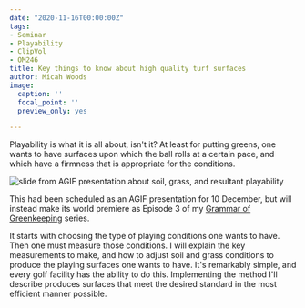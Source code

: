 ```yaml
---
date: "2020-11-16T00:00:00Z"
tags:
- Seminar
- Playability
- ClipVol
- OM246
title: Key things to know about high quality turf surfaces
author: Micah Woods
image:
  caption: ''
  focal_point: ''
  preview_only: yes

---
```


Playability is what it is all about, isn't it? At least for putting greens, one wants to have surfaces upon which the ball rolls at a certain pace, and which have a firmness that is appropriate for the conditions.

![slide from AGIF presentation about soil, grass, and resultant playability](/media/agif_slide6.jpg)

This had been scheduled as an AGIF presentation for 10 December, but will instead make its world premiere as Episode 3 of my [Grammar of Greenkeeping](https://vimeo.com/300790946) series.

It starts with choosing the type of playing conditions one wants to have. Then one must measure those conditions. I will explain the key measurements to make, and how to adjust soil and grass conditions to produce the playing surfaces one wants to have. It's remarkably simple, and every golf facility has the ability to do this. Implementing the method I'll describe produces surfaces that meet the desired standard in the most efficient manner possible.
